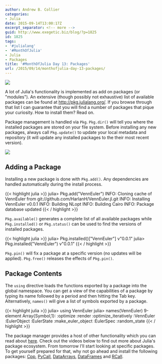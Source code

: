 ```yaml
---
author: Andrew B. Collier
categories:
- Julia
date: 2015-09-14T13:00:17Z
excerpt_separator: <!-- more -->
guid: http://www.exegetic.biz/blog/?p=1825
id: 1825
tags:
- '#julialang'
- '#MonthOfJulia'
- Julia
- Packages
title: '#MonthOfJulia Day 13: Packages'
url: /2015/09/14/monthofjulia-day-13-packages/
---
```


<!--more-->

<img src="{{ site.baseurl }}/static/img/2015/08/Julia-Logo-Packages.png" >

A lot of Julia's functionality is implemented as add on packages (or "modules"). An extensive (though possibly not exhaustive) list of available packages can be found at <http://pkg.julialang.org/>. If you browse through that list I can guarantee that you will find a number of packages that pique your curiosity. How to install them? Read on.

Package management is handled via `Pkg`. `Pkg.dir()` will tell you where the installed packages are stored on your file system. Before installing any new packages, always call `Pkg.update()` to update your local metadata and repository (it will update any installed packages to the their most recent version).

<img src="{{ site.baseurl }}/static/img/2015/08/julia-package-management.png" >

## Adding a Package

Installing a new package is done with `Pkg.add()`. Any dependencies are handled automatically during the install process.
  
{{< highlight julia >}}
julia> Pkg.add("VennEuler")
INFO: Cloning cache of VennEuler from git://github.com/HarlanH/VennEuler.jl.git
INFO: Installing VennEuler v0.0.1
INFO: Building NLopt
INFO: Building Cairo
INFO: Package database updated
{{< / highlight >}}

`Pkg.available()` generates a complete list of all available packages while `Pkg.installed()` or `Pkg.status()` can be used to find the versions of installed packages.
  
{{< highlight julia >}}
julia> Pkg.installed()["VennEuler"]
v"0.0.1"
julia> Pkg.installed("VennEuler")
v"0.0.1"
{{< / highlight >}}

`Pkg.pin()` will fix a package at a specific version (no updates will be applied). `Pkg.free()` releases the effects of `Pkg.pin()`.

## Package Contents

The `using` directive loads the functions exported by a package into the global namespace. You can get a view of the capabilities of a package by typing its name followed by a period and then hitting the Tab key. Alternatively, `names()` will give a list of symbols exported by a package.
  
{{< highlight julia >}}
julia> using VennEuler
julia> names(VennEuler)
9-element Array{Symbol,1}:
 :optimize
 :render
 :optimize_iteratively
 :VennEuler
 :EulerObject
 :EulerState
 :make_euler_object
 :EulerSpec
 :random_state
{{< / highlight >}}

The package manager provides a host of other functionality which you can read about [here](http://julia.readthedocs.org/en/latest/manual/packages/). Check out the videos below to find out more about Julia's package ecosystem. From tomorrow I'll start looking at specific packages. To get yourself prepared for that, why not go ahead and install the following packages: [Cpp](http://github.com/timholy/Cpp.jl), [PyCall](http://github.com/stevengj/PyCall.jl), [DataArrays](http://github.com/JuliaStats/DataArrays.jl), [DataFrames](http://github.com/JuliaStats/DataFrames.jl) and [RCall](http://github.com/JuliaStats/RCall.jl).
